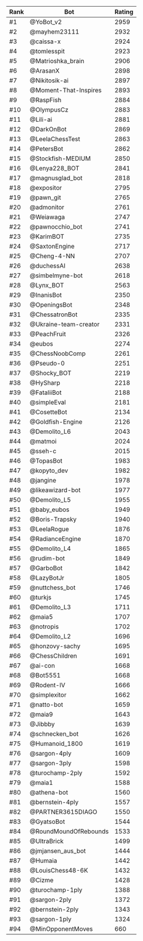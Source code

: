 Rank|Bot|Rating
---|---|---
#1|@YoBot_v2|2959
#2|@mayhem23111|2932
#3|@caissa-x|2924
#4|@tomlesspit|2923
#5|@Matrioshka_brain|2906
#6|@ArasanX|2898
#7|@Nikitosik-ai|2897
#8|@Moment-That-Inspires|2893
#9|@RaspFish|2884
#10|@OlympusCz|2883
#11|@Lili-ai|2881
#12|@DarkOnBot|2869
#13|@LeelaChessTest|2863
#14|@PetersBot|2862
#15|@Stockfish-MEDIUM|2850
#16|@Lenya228_BOT|2841
#17|@magnusglad_bot|2818
#18|@expositor|2795
#19|@pawn_git|2765
#20|@admonitor|2761
#21|@Weiawaga|2747
#22|@pawnocchio_bot|2741
#23|@KarimBOT|2735
#24|@SaxtonEngine|2717
#25|@Cheng-4-NN|2707
#26|@duchessAI|2638
#27|@simbelmyne-bot|2618
#28|@Lynx_BOT|2563
#29|@InanisBot|2350
#30|@OpeningsBot|2348
#31|@ChessatronBot|2335
#32|@Ukraine-team-creator|2331
#33|@PeachFruit|2326
#34|@eubos|2274
#35|@ChessNoobComp|2261
#36|@Pseudo-0|2251
#37|@Shocky_BOT|2219
#38|@HySharp|2218
#39|@FataliiBot|2188
#40|@simpleEval|2181
#41|@CosetteBot|2134
#42|@Goldfish-Engine|2126
#43|@Demolito_L6|2043
#44|@matmoi|2024
#45|@sseh-c|2015
#46|@TopasBot|1983
#47|@kopyto_dev|1982
#48|@jangine|1978
#49|@likeawizard-bot|1977
#50|@Demolito_L5|1955
#51|@baby_eubos|1949
#52|@Boris-Trapsky|1940
#53|@LeelaRogue|1876
#54|@RadianceEngine|1870
#55|@Demolito_L4|1865
#56|@rudim-bot|1849
#57|@GarboBot|1842
#58|@LazyBotJr|1805
#59|@nuttchess_bot|1746
#60|@turkjs|1745
#61|@Demolito_L3|1711
#62|@maia5|1707
#63|@notropis|1702
#64|@Demolito_L2|1696
#65|@honzovy-sachy|1695
#66|@ChessChildren|1691
#67|@ai-con|1668
#68|@Bot5551|1668
#69|@Rodent-IV|1666
#70|@simplexitor|1662
#71|@natto-bot|1659
#72|@maia9|1643
#73|@Jibbby|1639
#74|@schnecken_bot|1626
#75|@Humanoid_1800|1619
#76|@sargon-4ply|1609
#77|@sargon-3ply|1598
#78|@turochamp-2ply|1592
#79|@maia1|1588
#80|@athena-bot|1560
#81|@bernstein-4ply|1557
#82|@PARTNER3615DIAGO|1550
#83|@GyatsoBot|1544
#84|@RoundMoundOfRebounds|1533
#85|@UltraBrick|1499
#86|@jmjansen_aus_bot|1444
#87|@Humaia|1442
#88|@LouisChess48-6K|1432
#89|@Cizme|1428
#90|@turochamp-1ply|1388
#91|@sargon-2ply|1372
#92|@bernstein-2ply|1343
#93|@sargon-1ply|1324
#94|@MinOpponentMoves|660
